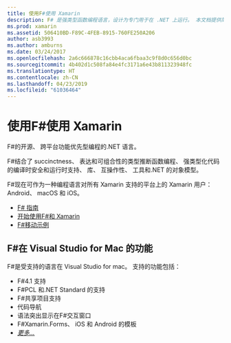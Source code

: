 ```yaml
---
title: 使用F#使用 Xamarin
description: F# 是强类型函数编程语言，设计为专门用于在 .NET 上运行。 本文档提供简要概述了其功能和使用构建的示例的链接F#。
ms.prod: xamarin
ms.assetid: 506410BD-F89C-4FEB-8915-760FE250A206
author: asb3993
ms.author: amburns
ms.date: 03/24/2017
ms.openlocfilehash: 2a6c666878c16cbb4aca6fbaa3c9f8d0c656d0bc
ms.sourcegitcommit: 4b402d1c508fa84e4fc3171a6e43b811323948fc
ms.translationtype: HT
ms.contentlocale: zh-CN
ms.lasthandoff: 04/23/2019
ms.locfileid: "61036464"
---
```

# <a name="using-f-with-xamarin"></a>使用F#使用 Xamarin

F#的开源、 跨平台功能优先型编程的.NET 语言。

F#结合了 succinctness、 表达和可组合性的类型推断函数编程、 强类型化代码的编译时安全和运行时支持、 库、 互操作性、 工具和.NET 的对象模型。

F#现在可作为一种编程语言对所有 Xamarin 支持的平台上的 Xamarin 用户：Android、 macOS 和 iOS。

- [F# 指南](https://docs.microsoft.com/dotnet/fsharp/)
- [开始使用F#和 Xamarin](overview.md)
- [F#移动示例](samples.md)

## <a name="f-features-in-visual-studio-for-mac"></a>F#在 Visual Studio for Mac 的功能

F#是受支持的语言在 Visual Studio for mac。 支持的功能包括：

- F#4.1 支持
- F#PCL 和.NET Standard 的支持
- F#共享项目支持
- 代码导航
- 语法突出显示在F#交互窗口
- F#Xamarin.Forms、 iOS 和 Android 的模板
- [*更多...*](https://developer.xamarin.com/releases/studio/xamarin.studio_6.0/xamarin.studio_6.0/#F_Enhancements)
